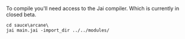 To compile you'll need access to the Jai compiler. Which is currently in closed beta.  
```
cd sauce\arcane\
jai main.jai -import_dir ../../modules/
```
